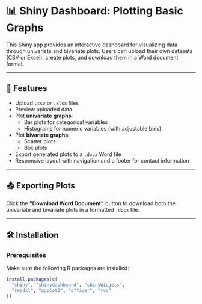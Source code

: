 # 📊 Shiny Dashboard: Plotting Basic Graphs

This Shiny app provides an interactive dashboard for visualizing data through univariate and bivariate plots. Users can upload their own datasets (CSV or Excel), create plots, and download them in a Word document format.

---

## 🚀 Features

- Upload `.csv` or `.xlsx` files  
- Preview uploaded data  
- Plot **univariate graphs**:  
  - Bar plots for categorical variables  
  - Histograms for numeric variables (with adjustable bins)  
- Plot **bivariate graphs**:  
  - Scatter plots  
  - Box plots  
- Export generated plots to a `.docx` Word file  
- Responsive layout with navigation and a footer for contact information  

---

## 📤 Exporting Plots

Click the **"Download Word Document"** button to download both the univariate and bivariate plots in a formatted `.docx` file.

---

## 🛠️ Installation

### Prerequisites

Make sure the following R packages are installed:

```r
install.packages(c(
  "shiny", "shinydashboard", "shinyWidgets", 
  "readxl", "ggplot2", "officer", "rvg"
))
